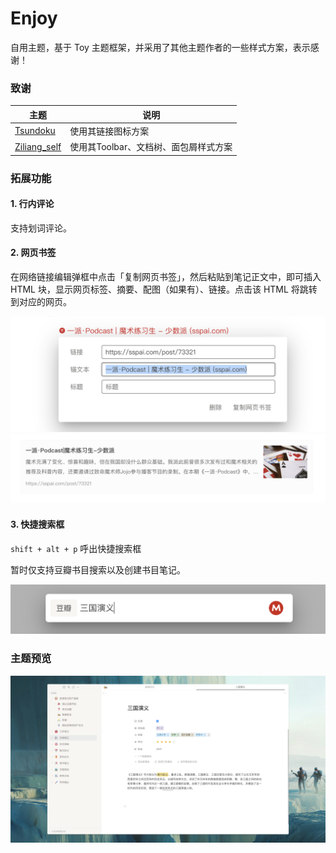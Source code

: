# Enjoy

自用主题，基于 Toy 主题框架，并采用了其他主题作者的一些样式方案，表示感谢！



### 致谢

| 主题 | 说明 | 
| ---- | ---- | 
| [Tsundoku](https://github.com/Achuan-2/siyuan-themes-tsundoku-stone) | 使用其链接图标方案 |
|  [Ziliang_self](https://github.com/zilianghm/ziliang_self)| 使用其Toolbar、文档树、面包屑样式方案 |

### 拓展功能

#### 1. 行内评论

支持划词评论。

#### 2. 网页书签


在网络链接编辑弹框中点击「复制网页书签」，然后粘贴到笔记正文中，即可插入 HTML 块，显示网页标签、摘要、配图（如果有）、链接。点击该 HTML 将跳转到对应的网页。

![preview](https://raw.githubusercontent.com/langzhou/enjoy-theme-for-siyuan/main/previews/linkcard-1.png)
![preview](https://raw.githubusercontent.com/langzhou/enjoy-theme-for-siyuan/main/previews/linkcard-2.png)

#### 3. 快捷搜索框

`shift + alt + p` 呼出快捷搜索框

暂时仅支持豆瓣书目搜索以及创建书目笔记。

![preview](https://raw.githubusercontent.com/langzhou/enjoy-theme-for-siyuan/main/previews/searchbox.png)
### 主题预览


![preview](https://raw.githubusercontent.com/langzhou/enjoy-theme-for-siyuan/main/preview.png?token=GHSAT0AAAAAABUPXBTMWFEVXQLTT5O4WQYGYUDRGDA)
